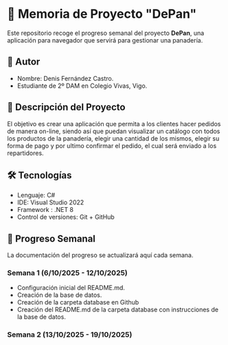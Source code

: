 # 📝 Memoria de Proyecto "DePan"

Este repositorio recoge el progreso semanal del proyecto **DePan**, una aplicación para navegador que servirá para gestionar una panadería.

## 👤 Autor
  - Nombre: Denis Fernández Castro.
- Estudiante de 2º DAM en Colegio Vivas, Vigo.

## 📖 Descripción del Proyecto
El objetivo es crear una aplicación que permita a los clientes hacer pedidos de manera on-line, siendo así que puedan visualizar un catálogo con todos los productos de la panadería,
elegir una cantidad de los mismos, elegir su forma de pago y por ultimo confirmar el pedido, el cual será enviado a los repartidores.

## 🛠️ Tecnologías
- Lenguaje: C#
- IDE: Visual Studio 2022
- Framework : .NET 8
- Control de versiones: Git + GitHub

## 📅 Progreso Semanal
La documentación del progreso se actualizará aquí cada semana.  

### Semana 1 (6/10/2025 - 12/10/2025)
- Configuración inicial del README.md.
- Creación de la base de datos.
- Creación de la carpeta database en Github
- Creación del README.md de la carpeta database con instrucciones de la base de datos.

### Semana 2 (13/10/2025 - 19/10/2025)
